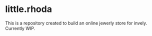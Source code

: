 # little.rhoda

This is a repository created to build an online jewerly store for invely.
Currently WIP.
